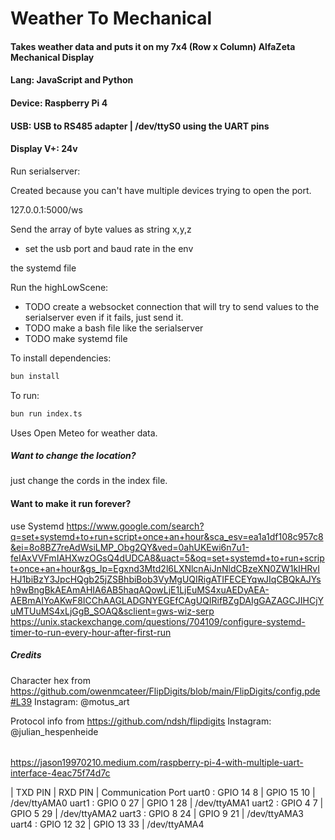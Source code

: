 # Weather To Mechanical
#### Takes weather data and puts it on my 7x4 (Row x Column) AlfaZeta Mechanical Display
#### Lang: JavaScript and Python
#### Device: Raspberry Pi 4 
#### USB: USB to RS485 adapter | /dev/ttyS0 using the UART pins 
#### Display V+: 24v


Run serialserver:

Created because you can't have multiple devices trying to open the port. 

127.0.0.1:5000/ws 

Send the array of byte values as string x,y,z

* set the usb port and baud rate in the env

the systemd file

Run the highLowScene:

* TODO create a websocket connection that will try to send values to the serialserver even if it fails, just send it. 
* TODO make a bash file like the serialserver 
* TODO make systemd file







To install dependencies:

```bash
bun install
```

To run:

```bash
bun run index.ts
```
Uses Open Meteo for weather data. 

##### Want to change the location?
just change the cords in the index file. 


#### Want to make it run forever?

use Systemd
https://www.google.com/search?q=set+systemd+to+run+script+once+an+hour&sca_esv=ea1a1df108c957c8&ei=8o8BZ7reAdWsiLMP_Obg2QY&ved=0ahUKEwi6n7u1-feIAxVVFmIAHXwzOGsQ4dUDCA8&uact=5&oq=set+systemd+to+run+script+once+an+hour&gs_lp=Egxnd3Mtd2l6LXNlcnAiJnNldCBzeXN0ZW1kIHRvIHJ1biBzY3JpcHQgb25jZSBhbiBob3VyMgUQIRigATIFECEYqwJIqCBQkAJYsh9wBngBkAEAmAHIA6AB5haqAQowLjE1LjEuMS4xuAEDyAEA-AEBmAIYoAKwF8ICChAAGLADGNYEGEfCAgUQIRifBZgDAIgGAZAGCJIHCjYuMTUuMS4xLjGgB_SOAQ&sclient=gws-wiz-serp
https://unix.stackexchange.com/questions/704109/configure-systemd-timer-to-run-every-hour-after-first-run



##### Credits

Character hex from https://github.com/owenmcateer/FlipDigits/blob/main/FlipDigits/config.pde#L39
Instagram: @motus_art

Protocol info from  https://github.com/ndsh/flipdigits
Instagram: @julian_hespenheide


######
https://jason19970210.medium.com/raspberry-pi-4-with-multiple-uart-interface-4eac75f74d7c

| TXD    PIN  |  RXD      PIN  |  Communication Port
uart0 :  GPIO 14    8  |  GPIO 15   10  |  /dev/ttyAMA0 
uart1 :  GPIO 0    27  |  GPIO 1    28  |  /dev/ttyAMA1
uart2 :  GPIO 4     7  |  GPIO 5    29  |  /dev/ttyAMA2
uart3 :  GPIO 8    24  |  GPIO 9    21  |  /dev/ttyAMA3
uart4 :  GPIO 12   32  |  GPIO 13   33  |  /dev/ttyAMA4